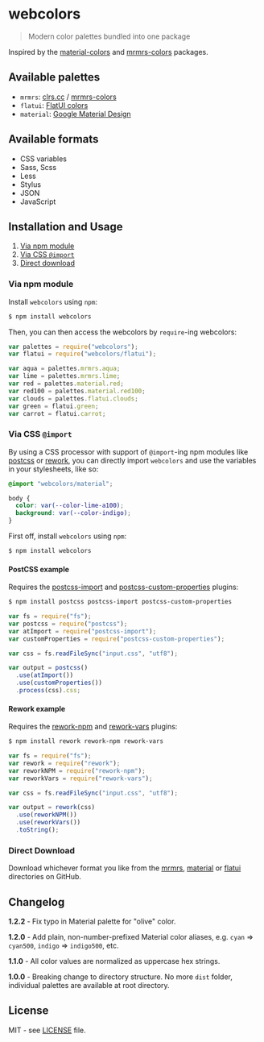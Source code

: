 # webcolors

> Modern color palettes bundled into one package

Inspired by the [material-colors](https://github.com/shuhei/material-colors)
and [mrmrs-colors](https://github.com/mrmrs/colors) packages.

## Available palettes

- `mrmrs`: [clrs.cc](http://clrs.cc/) / [mrmrs-colors](https://github.com/mrmrs/colors)
- `flatui`: [FlatUI colors](http://flatuicolors.co/)
- `material`: [Google Material Design](http://www.google.com/design/spec/style/color.html)

## Available formats

- CSS variables
- Sass, Scss
- Less
- Stylus
- JSON
- JavaScript

## Installation and Usage

1. [Via npm module](#via-npm-module)
2. [Via CSS `@import`](#via-css-import)
4. [Direct download](#direct-download)

### Via npm module

Install `webcolors` using `npm`:

```sh
$ npm install webcolors
```

Then, you can then access the webcolors by `require`-ing webcolors:

```javascript
var palettes = require("webcolors");
var flatui = require("webcolors/flatui");

var aqua = palettes.mrmrs.aqua;
var lime = palettes.mrmrs.lime;
var red = palettes.material.red;
var red100 = palettes.material.red100;
var clouds = palettes.flatui.clouds;
var green = flatui.green;
var carrot = flatui.carrot;
```

### Via CSS `@import`

By using a CSS processor with support of `@import`-ing npm modules like
[postcss](https://github.com/postcss/postcss) or
[rework](https://github.com/reworkcss/rework), you can directly import
`webcolors` and use the variables in your stylesheets, like so:

```css
@import "webcolors/material";

body {
  color: var(--color-lime-a100);
  background: var(--color-indigo);
}
```

First off, install `webcolors` using `npm`:

```sh
$ npm install webcolors
```

#### PostCSS example

Requires the [postcss-import](https://www.npmjs.com/package/postcss-import)
and [postcss-custom-properties](https://www.npmjs.com/package/postcss-custom-properties)
plugins:

```sh
$ npm install postcss postcss-import postcss-custom-properties
```

```javascript
var fs = require("fs");
var postcss = require("postcss");
var atImport = require("postcss-import");
var customProperties = require("postcss-custom-properties");

var css = fs.readFileSync("input.css", "utf8");

var output = postcss()
  .use(atImport())
  .use(customProperties())
  .process(css).css;
```

#### Rework example

Requires the [rework-npm](https://www.npmjs.com/package/rework-npm) and
[rework-vars](https://www.npmjs.com/package/rework-vars) plugins:

```sh
$ npm install rework rework-npm rework-vars
```

```javascript
var fs = require("fs");
var rework = require("rework");
var reworkNPM = require("rework-npm");
var reworkVars = require("rework-vars");

var css = fs.readFileSync("input.css", "utf8");

var output = rework(css)
  .use(reworkNPM())
  .use(reworkVars())
  .toString();
```

### Direct Download

Download whichever format you like from the [mrmrs](./mrmrs),
[material](./material) or [flatui](./flatui) directories on GitHub.

## Changelog

**1.2.2** - Fix typo in Material palette for "olive" color.

**1.2.0** - Add plain, non-number-prefixed Material color aliases, e.g.
`cyan` => `cyan500`, `indigo` => `indigo500`, etc.

**1.1.0** - All color values are normalized as uppercase hex strings.

**1.0.0** - Breaking change to directory structure. No more `dist` folder,
individual palettes are available at root directory.

## License

MIT - see [LICENSE](LICENSE) file.
